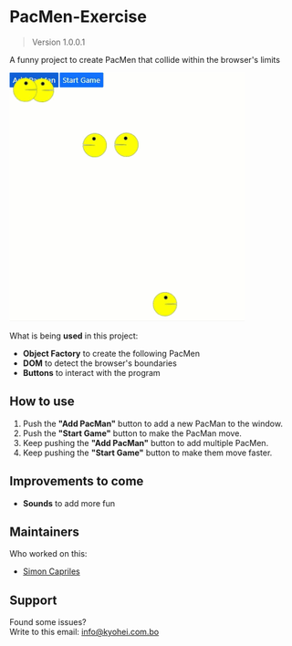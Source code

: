 # PacMen-Exercise

> Version 1.0.0.1

A funny project to create PacMen that collide within the browser's limits

![PacMen.gif](./PacMen.gif)

What is being **used** in this project:
- **Object Factory** to create the following PacMen
- **DOM** to detect the browser's boundaries
- **Buttons** to interact with the program

## How to use

1. Push the **"Add PacMan"** button to add a new PacMan to the window.
2. Push the **"Start Game"** button to make the PacMan move.
3. Keep pushing the **"Add PacMan"** button to add multiple PacMen.
4. Keep pushing the **"Start Game"** button to make them move faster.

## Improvements to come

- **Sounds** to add more fun

## Maintainers
Who worked on this:
- [Simon Capriles](https://simoncapriles.github.io/)

## Support

Found some issues?  
Write to this email: <a href="mailto:info@kyohei.com.bo"><i class="font-icon icon-envelope"></i>info@kyohei.com.bo</a>
